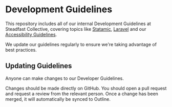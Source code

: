 # Development Guidelines

This repository includes all of our internal Development Guidelines at Steadfast Collective, covering topics like [Statamic](./statamic.md), [Laravel](#) and our [Accessibility Guidelines](#).

We update our guidelines regularly to ensure we're taking advantage of best practices.

## Updating Guidelines

Anyone can make changes to our Developer Guidelines.

Changes should be made directly on GitHub. You should open a pull request and request a review from the relevant person. Once a change has been merged, it will automatically be synced to Outline.
